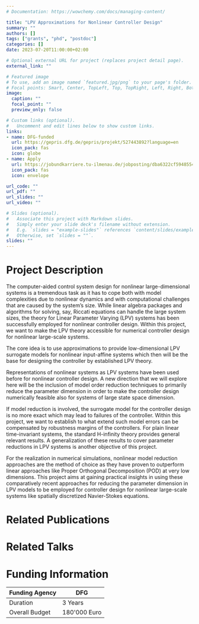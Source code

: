 ```yaml
---
# Documentation: https://wowchemy.com/docs/managing-content/

title: "LPV Approximations for Nonlinear Controller Design"
summary: ""
authors: []
tags: ["grants", "phd", "postdoc"]
categories: []
date: 2023-07-20T11:00:00+02:00

# Optional external URL for project (replaces project detail page).
external_link: ""

# Featured image
# To use, add an image named `featured.jpg/png` to your page's folder.
# Focal points: Smart, Center, TopLeft, Top, TopRight, Left, Right, BottomLeft, Bottom, BottomRight.
image:
  caption: ""
  focal_point: ""
  preview_only: false

# Custom links (optional).
#   Uncomment and edit lines below to show custom links.
links:
- name: DFG-funded
  url: https://gepris.dfg.de/gepris/projekt/527443892?language=en
  icon_pack: fas
  icon: globe
- name: Apply
  url: https://jobundkarriere.tu-ilmenau.de/jobposting/dba6322cf59485548da2935356aeee7bcb65cd890?ref=homepage
  icon_pack: fas
  icon: envelope

url_code: ""
url_pdf: ""
url_slides: ""
url_video: ""

# Slides (optional).
#   Associate this project with Markdown slides.
#   Simply enter your slide deck's filename without extension.
#   E.g. `slides = "example-slides"` references `content/slides/example-slides.md`.
#   Otherwise, set `slides = ""`.
slides: ""
---
```


# Project Description

The computer-aided control system design for nonlinear large-dimensional systems is a tremendous task as it has to cope both with model complexities due to nonlinear dynamics and with computational challenges that are caused by the system’s size. While linear algebra packages and algorithms for solving, say, Riccati equations can handle the large system sizes, the theory for Linear Parameter Varying (LPV) systems has been successfully employed for nonlinear controller design. Within this project, we want to make the LPV theory accessible for numerical controller design for nonlinear large-scale systems.

The core idea is to use approximations to provide low-dimensional LPV surrogate models for nonlinear input-affine systems which then will be the base for designing the controller by established LPV theory. 

Representations of nonlinear systems as LPV systems have been used before for nonlinear controller design. A new direction that we will explore here will be the inclusion of model order reduction techniques to primarily reduce the parameter dimension in order to make the controller design numerically feasible also for systems of large state space dimension. 

If model reduction is involved, the surrogate model for the controller design is no more exact which may lead to failures of the controller. Within this project, we want to establish to what extend such model errors can be compensated by robustness margins of the controllers. For plain linear time-invariant systems, the standard H-infinity theory provides general relevant results. A generalization of these results to cover parameter reductions in LPV systems is another objective of this project. 

For the realization in numerical simulations, nonlinear model reduction approaches are the method of choice as they have proven to outperform linear approaches like Proper Orthogonal Decomposition (POD) at very low dimensions. This project aims at gaining practical insights in using these comparatively recent approaches for reducing the parameter dimension in LPV models to be employed for controller design for nonlinear large-scale systems like spatially discretized Navier-Stokes equations.

# Related Publications


# Related Talks


# Funding Information

| Funding Agency | DFG
|----------------|--------------|
| Duration       | 3 Years      |
| Overall Budget | 180'000 Euro |


